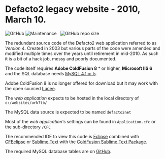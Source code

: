 # Defacto2 legacy website - 2010, March 10.

![GitHub](https://img.shields.io/github/license/Defacto2/defacto2-v4?style=flat-square)
![Maintenance](https://img.shields.io/maintenance/no/2010?style=flat-square)
&nbsp;
![GitHub repo size](https://img.shields.io/github/repo-size/Defacto2/defacto2-v4?style=flat-square)

The redundant source code of the Defacto2 web application referred to as _Version 4_. Created in 2003 but various parts of the code were amended and modified multiple times over the years until retirement in mid-2010. As such it is a bit of a hack job, messy and poorly documented.

The code itself requires **Adobe ColdFusion 8** * or higher, **Microsoft IIS 6** and the SQL database needs 
[MySQL 4.1 or 5](http://downloads.mysql.com/archives/community/).

Adobe ColdFusion 8 is no longer offered for download but it may work with the open sourced [Lucee](http://lucee.org/).

The *web application* expects to be hosted in the local directory of `c:/websites/urk7tb/`

The MySQL data source is expected to be named `defacto2net`

Most of the *web application's* settings can be found in `Application.cfc` or the sub-directory `/CFC`

The recommended IDE to view this code is [Eclipse](https://eclipse.org/) combined with [CFEclipse](http://cfeclipse.org/) or [Sublime Text](https://www.sublimetext.com/) with the [ColdFusion Sublime Text Package](https://github.com/SublimeText/ColdFusion).

The required MySQL database tables are on [GitHub](https://github.com/Defacto2/defacto2-version4-mysql-databases).
